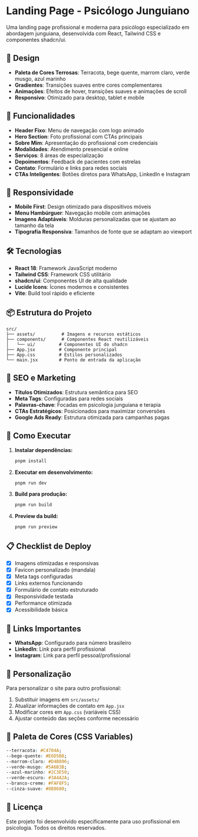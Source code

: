 # Landing Page - Psicólogo Junguiano

Uma landing page profissional e moderna para psicólogo especializado em abordagem junguiana, desenvolvida com React, Tailwind CSS e componentes shadcn/ui.

## 🎨 Design

- **Paleta de Cores Terrosas**: Terracota, bege quente, marrom claro, verde musgo, azul marinho
- **Gradientes**: Transições suaves entre cores complementares
- **Animações**: Efeitos de hover, transições suaves e animações de scroll
- **Responsivo**: Otimizado para desktop, tablet e mobile

## 🚀 Funcionalidades

- **Header Fixo**: Menu de navegação com logo animado
- **Hero Section**: Foto profissional com CTAs principais
- **Sobre Mim**: Apresentação do profissional com credenciais
- **Modalidades**: Atendimento presencial e online
- **Serviços**: 8 áreas de especialização
- **Depoimentos**: Feedback de pacientes com estrelas
- **Contato**: Formulário e links para redes sociais
- **CTAs Inteligentes**: Botões diretos para WhatsApp, LinkedIn e Instagram

## 📱 Responsividade

- **Mobile First**: Design otimizado para dispositivos móveis
- **Menu Hambúrguer**: Navegação mobile com animações
- **Imagens Adaptáveis**: Molduras personalizadas que se ajustam ao tamanho da tela
- **Tipografia Responsiva**: Tamanhos de fonte que se adaptam ao viewport

## 🛠️ Tecnologias

- **React 18**: Framework JavaScript moderno
- **Tailwind CSS**: Framework CSS utilitário
- **shadcn/ui**: Componentes UI de alta qualidade
- **Lucide Icons**: Ícones modernos e consistentes
- **Vite**: Build tool rápido e eficiente

## 📦 Estrutura do Projeto

```
src/
├── assets/          # Imagens e recursos estáticos
├── components/      # Componentes React reutilizáveis
│   └── ui/         # Componentes UI do shadcn
├── App.jsx         # Componente principal
├── App.css         # Estilos personalizados
└── main.jsx        # Ponto de entrada da aplicação
```

## 🎯 SEO e Marketing

- **Títulos Otimizados**: Estrutura semântica para SEO
- **Meta Tags**: Configuradas para redes sociais
- **Palavras-chave**: Focadas em psicologia junguiana e terapia
- **CTAs Estratégicos**: Posicionados para maximizar conversões
- **Google Ads Ready**: Estrutura otimizada para campanhas pagas

## 🚀 Como Executar

1. **Instalar dependências:**
   ```bash
   pnpm install
   ```

2. **Executar em desenvolvimento:**
   ```bash
   pnpm run dev
   ```

3. **Build para produção:**
   ```bash
   pnpm run build
   ```

4. **Preview da build:**
   ```bash
   pnpm run preview
   ```

## 📋 Checklist de Deploy

- [x] Imagens otimizadas e responsivas
- [x] Favicon personalizado (mandala)
- [x] Meta tags configuradas
- [x] Links externos funcionando
- [x] Formulário de contato estruturado
- [x] Responsividade testada
- [x] Performance otimizada
- [x] Acessibilidade básica

## 🔗 Links Importantes

- **WhatsApp**: Configurado para número brasileiro
- **LinkedIn**: Link para perfil profissional
- **Instagram**: Link para perfil pessoal/profissional

## 📝 Personalização

Para personalizar o site para outro profissional:

1. Substituir imagens em `src/assets/`
2. Atualizar informações de contato em `App.jsx`
3. Modificar cores em `App.css` (variáveis CSS)
4. Ajustar conteúdo das seções conforme necessário

## 🎨 Paleta de Cores (CSS Variables)

```css
--terracota: #C4704A;
--bege-quente: #E6D5B8;
--marrom-claro: #D4B896;
--verde-musgo: #5A6B3B;
--azul-marinho: #2C3E50;
--verde-escuro: #3A4A2A;
--branco-creme: #FAF8F5;
--cinza-suave: #8B8680;
```

## 📄 Licença

Este projeto foi desenvolvido especificamente para uso profissional em psicologia. Todos os direitos reservados.

